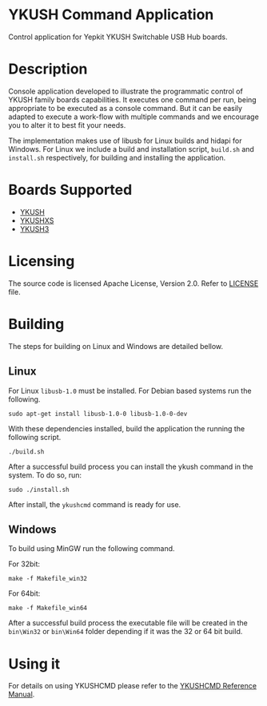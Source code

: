 # YKUSH Command Application


Control application for Yepkit YKUSH Switchable USB Hub boards.


Description
===========

Console application developed to illustrate the programmatic control of YKUSH family boards capabilities.
It executes one command per run, being appropriate to be executed as a console command.
But it can be easily adapted to execute a work-flow with multiple commands and we encourage you to alter it to best fit your needs.

The implementation makes use of libusb for Linux builds and hidapi for Windows.
For Linux we include a build and installation script, `build.sh` and `install.sh` respectively, for building and installing the application. 


Boards Supported
================
- [YKUSH](https://www.yepkit.com/products/ykush)
- [YKUSHXS](https://www.yepkit.com/product/300115/YKUSHXS)
- [YKUSH3](https://www.yepkit.com/product/300110/YKUSH3)


Licensing
=========

The source code is licensed Apache License, Version 2.0. 
Refer to [LICENSE](LICENSE.md) file.


Building
========

The steps for building on Linux and Windows are detailed bellow.


Linux
-----

For Linux `libusb-1.0` must be installed. For Debian based systems run the following.
```
sudo apt-get install libusb-1.0-0 libusb-1.0-0-dev
```
With these dependencies installed, build the application the running the following script.
```
./build.sh
```

After a successful build process you can install the ykush command in the system. To do so, run:
```
sudo ./install.sh
```

After install, the `ykushcmd` command is ready for use.



Windows
-------

To build using MinGW run the following command.

For 32bit:
```
make -f Makefile_win32
```

For 64bit:
```
make -f Makefile_win64
```

After a successful build process the executable file will be created in the `bin\Win32` or `bin\Win64` folder depending if it was the 32 or 64 bit build.



Using it
========

For details on using YKUSHCMD please refer to the [YKUSHCMD Reference Manual](https://www.learn.yepkit.com/reference/ykushcmd-reference-ykush/1/2).











